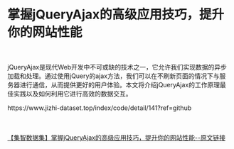 <h1>掌握jQueryAjax的高级应用技巧，提升你的网站性能</h1><br /><p>jQueryAjax是现代Web开发中不可或缺的技术之一，它允许我们实现数据的异步加载和处理。通过使用jQuery的ajax方法，我们可以在不刷新页面的情况下与服务器进行通信，从而提供更好的用户体验。本文将介绍jQueryAjax的工作原理最佳实践以及如何利用它进行高效的数据交互。</p><p>https://www.jizhi-dataset.top/index/code/detail/141?ref=github</p><br /><br /><a href="https://www.jizhi-dataset.top/index/code/detail/141?ref=github" target="_blank">【集智数据集】掌握jQueryAjax的高级应用技巧，提升你的网站性能--原文链接</a>
